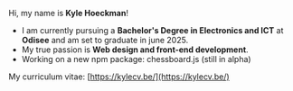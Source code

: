 Hi, my name is **Kyle Hoeckman**!

- I am currently pursuing a **Bachelor's Degree in Electronics and ICT** at **Odisee** and am set to graduate in june 2025.
- My true passion is **Web design and front-end development**.
- Working on a new npm package: chessboard.js (still in alpha)

My curriculum vitae: [https://kylecv.be/](https://kylecv.be/)
